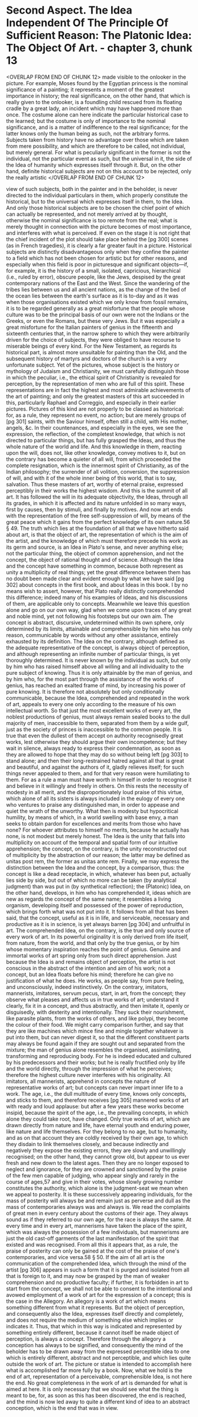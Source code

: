 # Second Aspect. The Idea Independent Of The Principle Of Sufficient Reason: The Platonic Idea: The Object Of Art. - chapter 3, chunk 13

<OVERLAP FROM END OF CHUNK 12>
made visible to the onlooker in the picture. For example, Moses found by the Egyptian princess is the nominal significance of a painting; it represents a moment of the greatest importance in history; the real significance, on the other hand, that which is really given to the onlooker, is a foundling child rescued from its floating cradle by a great lady, an incident which may have happened more than once. The costume alone can here indicate the particular historical case to the learned; but the costume is only of importance to the nominal significance, and is a matter of indifference to the real significance; for the latter knows only the human being as such, not the arbitrary forms. Subjects taken from history have no advantage over those which are taken from mere possibility, and which are therefore to be called, not individual, but merely general. For what is peculiarly significant in the former is not the individual, not the particular event as such, but the universal in it, the side of the Idea of humanity which expresses itself through it. But, on the other hand, definite historical subjects are not on this account to be rejected, only the really artistic
</OVERLAP FROM END OF CHUNK 12>

view of such subjects, both in the painter and in the beholder, is never directed to the individual particulars in them, which properly constitute the historical, but to the universal which expresses itself in them, to the Idea. And only those historical subjects are to be chosen the chief point of which can actually be represented, and not merely arrived at by thought, otherwise the nominal significance is too remote from the real; what is merely thought in connection with the picture becomes of most importance, and interferes with what is perceived. If even on the stage it is not right that the chief incident of the plot should take place behind the [pg 300] scenes (as in French tragedies), it is clearly a far greater fault in a picture. Historical subjects are distinctly disadvantageous only when they confine the painter to a field which has not been chosen for artistic but for other reasons, and especially when this field is poor in picturesque and significant objects—if, for example, it is the history of a small, isolated, capricious, hierarchical (i.e., ruled by error), obscure people, like the Jews, despised by the great contemporary nations of the East and the West. Since the wandering of the tribes lies between us and all ancient nations, as the change of the bed of the ocean lies between the earth's surface as it is to-day and as it was when those organisations existed which we only know from fossil remains, it is to be regarded generally as a great misfortune that the people whose culture was to be the principal basis of our own were not the Indians or the Greeks, or even the Romans, but these very Jews. But it was especially a great misfortune for the Italian painters of genius in the fifteenth and sixteenth centuries that, in the narrow sphere to which they were arbitrarily driven for the choice of subjects, they were obliged to have recourse to miserable beings of every kind. For the New Testament, as regards its historical part, is almost more unsuitable for painting than the Old, and the subsequent history of martyrs and doctors of the church is a very unfortunate subject. Yet of the pictures, whose subject is the history or mythology of Judaism and Christianity, we must carefully distinguish those in which the peculiar, i.e., the ethical spirit of Christianity is revealed for perception, by the representation of men who are full of this spirit. These representations are in fact the highest and most admirable achievements of the art of painting; and only the greatest masters of this art succeeded in this, particularly Raphael and Correggio, and especially in their earlier pictures. Pictures of this kind are not properly to be classed as historical: for, as a rule, they represent no event, no action; but are merely groups of [pg 301] saints, with the Saviour himself, often still a child, with His mother, angels, &c. In their countenances, and especially in the eyes, we see the expression, the reflection, of the completest knowledge, that which is not directed to particular things, but has fully grasped the Ideas, and thus the whole nature of the world and life. And this knowledge in them, reacting upon the will, does not, like other knowledge, convey motives to it, but on the contrary has become a quieter of all will, from which proceeded the complete resignation, which is the innermost spirit of Christianity, as of the Indian philosophy; the surrender of all volition, conversion, the suppression of will, and with it of the whole inner being of this world, that is to say, salvation. Thus these masters of art, worthy of eternal praise, expressed perceptibly in their works the highest wisdom. And this is the summit of all art. It has followed the will in its adequate objectivity, the Ideas, through all its grades, in which it is affected and its nature unfolded in so many ways, first by causes, then by stimuli, and finally by motives. And now art ends with the representation of the free self-suppression of will, by means of the great peace which it gains from the perfect knowledge of its own nature.56 § 49. The truth which lies at the foundation of all that we have hitherto said about art, is that the object of art, the representation of which is the aim of the artist, and the knowledge of which must therefore precede his work as its germ and source, is an Idea in Plato's sense, and never anything else; not the particular thing, the object of common apprehension, and not the concept, the object of rational thought and of science. Although the Idea and the concept have something in common, because both represent as unity a multiplicity of real things; yet the great difference between them has no doubt been made clear and evident enough by what we have said [pg 302] about concepts in the first book, and about Ideas in this book. I by no means wish to assert, however, that Plato really distinctly comprehended this difference; indeed many of his examples of Ideas, and his discussions of them, are applicable only to concepts. Meanwhile we leave this question alone and go on our own way, glad when we come upon traces of any great and noble mind, yet not following his footsteps but our own aim. The concept is abstract, discursive, undetermined within its own sphere, only determined by its limits, attainable and comprehensible by him who has only reason, communicable by words without any other assistance, entirely exhausted by its definition. The Idea on the contrary, although defined as the adequate representative of the concept, is always object of perception, and although representing an infinite number of particular things, is yet thoroughly determined. It is never known by the individual as such, but only by him who has raised himself above all willing and all individuality to the pure subject of knowing. Thus it is only attainable by the man of genius, and by him who, for the most part through the assistance of the works of genius, has reached an exalted frame of mind, by increasing his power of pure knowing. It is therefore not absolutely but only conditionally communicable, because the Idea, comprehended and repeated in the work of art, appeals to every one only according to the measure of his own intellectual worth. So that just the most excellent works of every art, the noblest productions of genius, must always remain sealed books to the dull majority of men, inaccessible to them, separated from them by a wide gulf, just as the society of princes is inaccessible to the common people. It is true that even the dullest of them accept on authority recognisedly great works, lest otherwise they should argue their own incompetence; but they wait in silence, always ready to express their condemnation, as soon as they are allowed to hope that they may do so without being left [pg 303] to stand alone; and then their long-restrained hatred against all that is great and beautiful, and against the authors of it, gladly relieves itself; for such things never appealed to them, and for that very reason were humiliating to them. For as a rule a man must have worth in himself in order to recognise it and believe in it willingly and freely in others. On this rests the necessity of modesty in all merit, and the disproportionately loud praise of this virtue, which alone of all its sisters is always included in the eulogy of every one who ventures to praise any distinguished man, in order to appease and quiet the wrath of the unworthy. What then is modesty but hypocritical humility, by means of which, in a world swelling with base envy, a man seeks to obtain pardon for excellences and merits from those who have none? For whoever attributes to himself no merits, because he actually has none, is not modest but merely honest. The Idea is the unity that falls into multiplicity on account of the temporal and spatial form of our intuitive apprehension; the concept, on the contrary, is the unity reconstructed out of multiplicity by the abstraction of our reason; the latter may be defined as unitas post rem, the former as unitas ante rem. Finally, we may express the distinction between the Idea and the concept, by a comparison, thus: the concept is like a dead receptacle, in which, whatever has been put, actually lies side by side, but out of which no more can be taken (by analytical judgment) than was put in (by synthetical reflection); the (Platonic) Idea, on the other hand, develops, in him who has comprehended it, ideas which are new as regards the concept of the same name; it resembles a living organism, developing itself and possessed of the power of reproduction, which brings forth what was not put into it. It follows from all that has been said, that the concept, useful as it is in life, and serviceable, necessary and productive as it is in science, is yet always barren [pg 304] and unfruitful in art. The comprehended Idea, on the contrary, is the true and only source of every work of art. In its powerful originality it is only derived from life itself, from nature, from the world, and that only by the true genius, or by him whose momentary inspiration reaches the point of genius. Genuine and immortal works of art spring only from such direct apprehension. Just because the Idea is and remains object of perception, the artist is not conscious in the abstract of the intention and aim of his work; not a concept, but an Idea floats before his mind; therefore he can give no justification of what he does. He works, as people say, from pure feeling, and unconsciously, indeed instinctively. On the contrary, imitators, mannerists, imitatores, servum pecus, start, in art, from the concept; they observe what pleases and affects us in true works of art; understand it clearly, fix it in a concept, and thus abstractly, and then imitate it, openly or disguisedly, with dexterity and intentionally. They suck their nourishment, like parasite plants, from the works of others, and like polypi, they become the colour of their food. We might carry comparison further, and say that they are like machines which mince fine and mingle together whatever is put into them, but can never digest it, so that the different constituent parts may always be found again if they are sought out and separated from the mixture; the man of genius alone resembles the organised, assimilating, transforming and reproducing body. For he is indeed educated and cultured by his predecessors and their works; but he is really fructified only by life and the world directly, through the impression of what he perceives; therefore the highest culture never interferes with his originality. All imitators, all mannerists, apprehend in concepts the nature of representative works of art; but concepts can never impart inner life to a work. The age, i.e., the dull multitude of every time, knows only concepts, and sticks to them, and therefore receives [pg 305] mannered works of art with ready and loud applause: but after a few years these works become insipid, because the spirit of the age, i.e., the prevailing concepts, in which alone they could take root, have changed. Only true works of art, which are drawn directly from nature and life, have eternal youth and enduring power, like nature and life themselves. For they belong to no age, but to humanity, and as on that account they are coldly received by their own age, to which they disdain to link themselves closely, and because indirectly and negatively they expose the existing errors, they are slowly and unwillingly recognised; on the other hand, they cannot grow old, but appear to us ever fresh and new down to the latest ages. Then they are no longer exposed to neglect and ignorance, for they are crowned and sanctioned by the praise of the few men capable of judging, who appear singly and rarely in the course of ages,57 and give in their votes, whose slowly growing number constitutes the authority, which alone is the judgment-seat we mean when we appeal to posterity. It is these successively appearing individuals, for the mass of posterity will always be and remain just as perverse and dull as the mass of contemporaries always was and always is. We read the complaints of great men in every century about the customs of their age. They always sound as if they referred to our own age, for the race is always the same. At every time and in every art, mannerisms have taken the place of the spirit, which was always the possession of a few individuals, but mannerisms are just the old cast-off garments of the last manifestation of the spirit that existed and was recognised. From all this it appears that, as a rule, the praise of posterity can only be gained at the cost of the praise of one's contemporaries, and vice versa.58 § 50. If the aim of all art is the communication of the comprehended Idea, which through the mind of the artist [pg 306] appears in such a form that it is purged and isolated from all that is foreign to it, and may now be grasped by the man of weaker comprehension and no productive faculty; if further, it is forbidden in art to start from the concept, we shall not be able to consent to the intentional and avowed employment of a work of art for the expression of a concept; this is the case in the Allegory. An allegory is a work of art which means something different from what it represents. But the object of perception, and consequently also the Idea, expresses itself directly and completely, and does not require the medium of something else which implies or indicates it. Thus, that which in this way is indicated and represented by something entirely different, because it cannot itself be made object of perception, is always a concept. Therefore through the allegory a conception has always to be signified, and consequently the mind of the beholder has to be drawn away from the expressed perceptible idea to one which is entirely different, abstract and not perceptible, and which lies quite outside the work of art. The picture or statue is intended to accomplish here what is accomplished far more fully by a book. Now, what we hold is the end of art, representation of a perceivable, comprehensible Idea, is not here the end. No great completeness in the work of art is demanded for what is aimed at here. It is only necessary that we should see what the thing is meant to be, for, as soon as this has been discovered, the end is reached, and the mind is now led away to quite a different kind of idea to an abstract conception, which is the end that was in view.